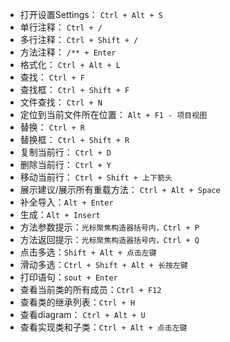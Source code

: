 + 打开设置Settings： `Ctrl + Alt + S`
+ 单行注释： `Ctrl + /`
+ 多行注释： `Ctrl + Shift + /`
+ 方法注释： `/** + Enter`
+ 格式化： `Ctrl + Alt + L`
+ 查找： `Ctrl + F`
+ 查找框： `Ctrl + Shift + F`
+ 文件查找： `Ctrl + N`
+ 定位到当前文件所在位置： `Alt + F1 - 项目视图`
+ 替换： `Ctrl + R`
+ 替换框： `Ctrl + Shift + R`
+ 复制当前行： `Ctrl + D`
+ 删除当前行： `Ctrl + Y`
+ 移动当前行： `Ctrl + Shift + 上下箭头`
+ 展示建议/展示所有重载方法： `Ctrl + Alt + Space`
+ 补全导入：`Alt + Enter`
+ 生成：`Alt + Insert`
+ 方法参数提示：`光标聚焦构造器括号内，Ctrl + P`
+ 方法返回提示：`光标聚焦构造器括号内，Ctrl + Q`
+ 点击多选：`Shift + Alt + 点击左键`
+ 滑动多选：`Ctrl + Shift + Alt + 长按左键`
+ 打印语句：`sout + Enter`
+ 查看当前类的所有成员：`Ctrl + F12`
+ 查看类的继承列表：`Ctrl + H`
+ 查看diagram： `Ctrl + Alt + U`
+ 查看实现类和子类：`Ctrl + Alt + 点击左键`

